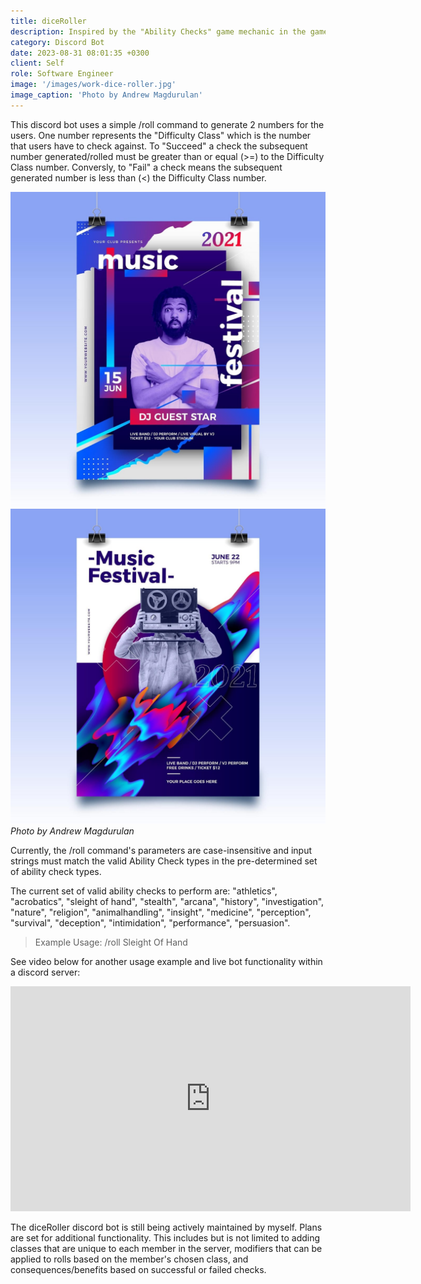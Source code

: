 ```yaml
---
title: diceRoller
description: Inspired by the "Ability Checks" game mechanic in the game titled Baldur's Gate 3 -- this is a simple bot that simulates that mechanic.
category: Discord Bot
date: 2023-08-31 08:01:35 +0300
client: Self
role: Software Engineer
image: '/images/work-dice-roller.jpg'
image_caption: 'Photo by Andrew Magdurulan'
---
```


This discord bot uses a simple /roll command to generate 2 numbers for the users. One number represents the "Difficulty Class" which is the number that users have to check against. To "Succeed" a check the subsequent number generated/rolled must be greater than or equal (>=) to the Difficulty Class number. Conversly, to "Fail" a check means the subsequent generated number is less than (<) the Difficulty Class number.

<div class="gallery-box">
  <div class="gallery">
    <img src="/images/work-1-2.jpg" loading="lazy" alt="Project">
    <img src="/images/work-1-3.jpg" loading="lazy" alt="Project">
  </div>
  <em>Photo by Andrew Magdurulan</em>
</div>

Currently, the /roll command's parameters are case-insensitive and input strings must match the valid Ability Check types in the pre-determined set of ability check types.

The current set of valid ability checks to perform are: "athletics", "acrobatics", "sleight of hand", "stealth", "arcana", "history", "investigation", "nature", "religion", "animalhandling", "insight", "medicine", "perception", "survival", "deception",  "intimidation", "performance", "persuasion".

> Example Usage: /roll Sleight Of Hand

See video below for another usage example and live bot functionality within a discord server:

<p><iframe src="https://player.vimeo.com/video/148003889?h=d36b8b4cbb" loading="lazy" width="640" height="360" frameborder="0" allowfullscreen></iframe></p>

The diceRoller discord bot is still being actively maintained by myself. Plans are set for additional functionality. This includes but is not limited to adding classes that are unique to each member in the server, modifiers that can be applied to rolls based on the member's chosen class, and consequences/benefits based on successful or failed checks.